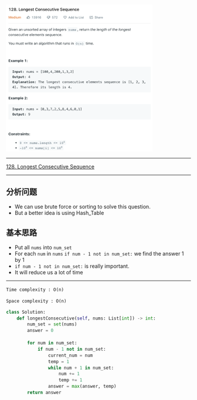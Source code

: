 <img src="2022-11-06-13-48-05.png" width="400" height="400"/>


___
[128. Longest Consecutive Sequence](https://leetcode.com/problems/longest-consecutive-sequence/)
___

## 分析问题
* We can use brute force or sorting to solve this question.
* But a better idea is using Hash_Table

## 基本思路
* Put all `nums` into `num_set`
* For each `num` in `nums` `if num - 1 not in num_set:` we find the answer 1 by 1
* `if num - 1 not in num_set:` is really important.
* It will reduce us a lot of time

___

`Time complexity : O(n)`

`Space complexity : O(n)`
```python
class Solution:
    def longestConsecutive(self, nums: List[int]) -> int:
        num_set = set(nums)
        answer = 0
        
        for num in num_set:
            if num - 1 not in num_set:
                current_num = num
                temp = 1
                while num + 1 in num_set:
                    num += 1
                    temp += 1
                answer = max(answer, temp)
        return answer
```